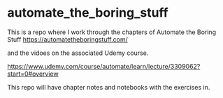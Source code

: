 # automate_the_boring_stuff

This is a repo where I work through the chapters of Automate the Boring Stuff
https://automatetheboringstuff.com/

and the vidoes on the associated Udemy course.

https://www.udemy.com/course/automate/learn/lecture/3309062?start=0#overview

 This repo will have chapter notes and notebooks with the exercises in.